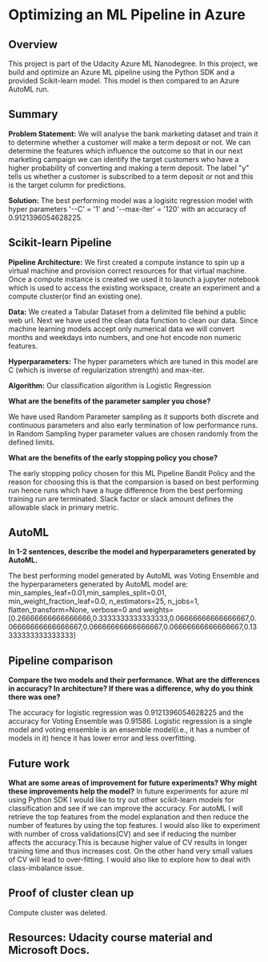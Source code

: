# Optimizing an ML Pipeline in Azure

## Overview
This project is part of the Udacity Azure ML Nanodegree.
In this project, we build and optimize an Azure ML pipeline using the Python SDK and a provided Scikit-learn model.
This model is then compared to an Azure AutoML run.

## Summary
**Problem Statement:** We will analyse the bank marketing dataset and train it to determine whether a customer will make a term deposit or not. We can determine the features which influence the outcome so that in our next marketing campaign we can identify the target customers who have a higher probability of converting and making a term deposit. The label "y" tells us whether a customer is subscribed to a term deposit or not and this is the target column for predictions.

**Solution:** The best performing model was a logisitc regression model with hyper parameters '--C' = '1' and '--max-iter' = '120' with an accuracy of 0.9121396054628225.

## Scikit-learn Pipeline 
**Pipeline Architecture:** We first created a compute instance to spin up a virtual machine and provision correct resources for that virtual machine. Once a compute instance is created we used it to launch a jupyter notebook which is used to access the existing workspace, create an experiment and a compute cluster(or find an existing one).

**Data:** We created a Tabular Dataset from a delimited file behind a public web url. Next we have used the clean data function to clean our data. Since machine learning models accept only numerical data we will convert months and weekdays into numbers, and one hot encode non numeric features.

**Hyperparameters:** The hyper parameters which are tuned in this model are C (which is inverse of regularization strength) and max-iter.

**Algorithm:** Our classification algorithm is Logistic Regression

**What are the benefits of the parameter sampler you chose?**

We have used Random Parameter sampling as it supports both discrete and continuous parameters and also early termination of low performance runs. In Random Sampling hyper parameter values are chosen randomly from the defined limits.

**What are the benefits of the early stopping policy you chose?**

The early stopping policy chosen for this ML Pipeline Bandit Policy and the reason for choosing this is that the comparsion is based on best performing run hence runs which have a huge difference from the best performing training run are terminated. Slack factor or slack amount defines the allowable slack in primary metric.

## AutoML
**In 1-2 sentences, describe the model and hyperparameters generated by AutoML.**

The best performing model generated by AutoML was Voting Ensemble and the hyperparameters generated by AutoML model are: min_samples_leaf=0.01,min_samples_split=0.01, min_weight_fraction_leaf=0.0, n_estimators=25, n_jobs=1,  flatten_transform=None,  verbose=0 and weights=[0.26666666666666666,0.3333333333333333,0.06666666666666667,0.06666666666666667,0.06666666666666667,0.06666666666666667,0.13333333333333333]

## Pipeline comparison
**Compare the two models and their performance. What are the differences in accuracy? In architecture? If there was a difference, why do you think there was one?**

The accuracy for logistic regression was 0.9121396054628225 and the accuracy for Voting Ensemble was 0.91586. Logistic regression is a single model and voting ensemble is an ensemble model(i.e., it has a number of models in it) hence it has lower error and less overfitting.

## Future work
**What are some areas of improvement for future experiments? Why might these improvements help the model?**
In future experiments for azure ml using Python SDK I would like to try out other scikit-learn models for classification and see if we can improve the accuracy. For autoML I will retrieve the top features from the model explanation and then reduce the number of features by using the top features. I would also like to experiment with number of cross validations(CV) and see if reducing the number affects the accuracy.This is because higher value of CV results in longer training time and thus increases cost. On the other hand very small values of CV will lead to over-fitting. I would also like to explore how to deal with class-imbalance issue.

## Proof of cluster clean up
Compute cluster was deleted.

## Resources: Udacity course material and Microsoft Docs.

```

```
